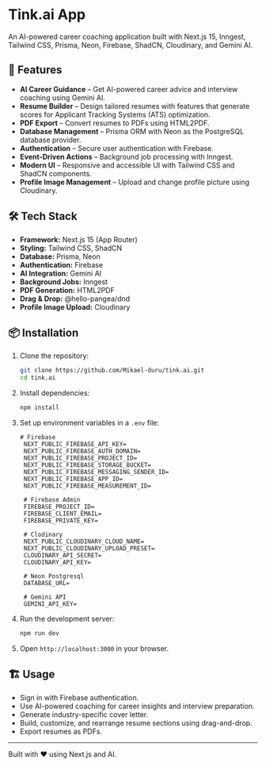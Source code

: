 # Tink.ai App  

An AI-powered career coaching application built with Next.js 15, Inngest, Tailwind CSS, Prisma, Neon, Firebase, ShadCN, Cloudinary, and Gemini AI.  

## 🚀 Features  
- **AI Career Guidance** – Get AI-powered career advice and interview coaching using Gemini AI.  
- **Resume Builder** – Design tailored resumes with features that generate scores for Applicant Tracking Systems (ATS) optimization.  
- **PDF Export** – Convert resumes to PDFs using HTML2PDF.  
- **Database Management** – Prisma ORM with Neon as the PostgreSQL database provider.  
- **Authentication** – Secure user authentication with Firebase.  
- **Event-Driven Actions** – Background job processing with Inngest.  
- **Modern UI** – Responsive and accessible UI with Tailwind CSS and ShadCN components.
- **Profile Image Management** – Upload and change profile picture using Cloudinary.  

## 🛠️ Tech Stack  
- **Framework:** Next.js 15 (App Router)  
- **Styling:** Tailwind CSS, ShadCN  
- **Database:** Prisma, Neon  
- **Authentication:** Firebase  
- **AI Integration:** Gemini AI  
- **Background Jobs:** Inngest  
- **PDF Generation:** HTML2PDF  
- **Drag & Drop:** @hello-pangea/dnd
- **Profile Image Upload:** Cloudinary

## 📦 Installation  
1. Clone the repository:  
   ```bash
   git clone https://github.com/Mikael-duru/tink.ai.git
   cd tink.ai
   ```
2. Install dependencies:  
   ```bash
   npm install
   ```
3. Set up environment variables in a `.env` file:  
   ```env
   # Firebase
    NEXT_PUBLIC_FIREBASE_API_KEY=
    NEXT_PUBLIC_FIREBASE_AUTH_DOMAIN=
    NEXT_PUBLIC_FIREBASE_PROJECT_ID=
    NEXT_PUBLIC_FIREBASE_STORAGE_BUCKET=
    NEXT_PUBLIC_FIREBASE_MESSAGING_SENDER_ID=
    NEXT_PUBLIC_FIREBASE_APP_ID=
    NEXT_PUBLIC_FIREBASE_MEASUREMENT_ID=

    # Firebase Admin
    FIREBASE_PROJECT_ID=
    FIREBASE_CLIENT_EMAIL=
    FIREBASE_PRIVATE_KEY=
    
    # Clodinary
    NEXT_PUBLIC_CLOUDINARY_CLOUD_NAME=
    NEXT_PUBLIC_CLOUDINARY_UPLOAD_PRESET=
    CLOUDINARY_API_SECRET=
    CLOUDINARY_API_KEY=
    
    # Neon Postgresql
    DATABASE_URL=
    
    # Gemini API
    GEMINI_API_KEY=
   ```
4. Run the development server:  
   ```bash
   npm run dev
   ```
5. Open `http://localhost:3000` in your browser.  

## 🏗️ Usage  
- Sign in with Firebase authentication.  
- Use AI-powered coaching for career insights and interview preparation.
- Generate industry-specific cover letter.  
- Build, customize, and rearrange resume sections using drag-and-drop.  
- Export resumes as PDFs.  
---  
Built with ❤️ using Next.js and AI.  
